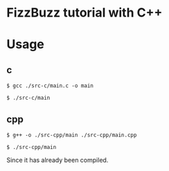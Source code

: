 # FizzBuzz tutorial with C++

# Usage

## c

```shell
$ gcc ./src-c/main.c -o main
```

```shell
$ ./src-c/main
```

## cpp

```shell
$ g++ -o ./src-cpp/main ./src-cpp/main.cpp
```

```shell
$ ./src-cpp/main
```

Since it has already been compiled.
